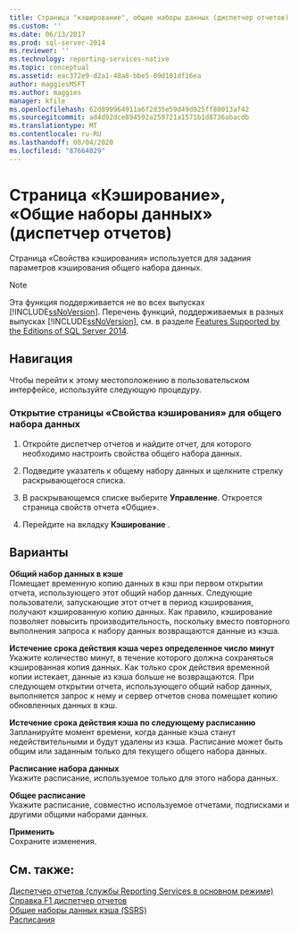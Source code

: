 ```yaml
---
title: Страница "кэширование", общие наборы данных (диспетчер отчетов) | Документация Майкрософт
ms.custom: ''
ms.date: 06/13/2017
ms.prod: sql-server-2014
ms.reviewer: ''
ms.technology: reporting-services-native
ms.topic: conceptual
ms.assetid: eac372e9-d2a1-48a8-bbe5-09d101df16ea
author: maggiesMSFT
ms.author: maggies
manager: kfile
ms.openlocfilehash: 62d899964911a6f2d35e59d49d925ff80013af42
ms.sourcegitcommit: ad4d92dce894592a259721a1571b1d8736abacdb
ms.translationtype: MT
ms.contentlocale: ru-RU
ms.lasthandoff: 08/04/2020
ms.locfileid: "87664029"
---
```

# <a name="caching-page-shared-datasets-report-manager"></a>Страница «Кэширование», «Общие наборы данных» (диспетчер отчетов)
  Страница «Свойства кэширования» используется для задания параметров кэширования общего набора данных.  
  
> [!NOTE]  
>  Эта функция поддерживается не во всех выпусках [!INCLUDE[ssNoVersion](../includes/ssnoversion-md.md)]. Перечень функций, поддерживаемых в разных выпусках [!INCLUDE[ssNoVersion](../includes/ssnoversion-md.md)], см. в разделе [Features Supported by the Editions of SQL Server 2014](../../2014/getting-started/features-supported-by-the-editions-of-sql-server-2014.md).  
  
## <a name="navigation"></a>Навигация  
 Чтобы перейти к этому местоположению в пользовательском интерфейсе, используйте следующую процедуру.  
  
### <a name="to-open-the-caching-properties-page-for-a-shared-dataset"></a>Открытие страницы «Свойства кэширования» для общего набора данных  
  
1.  Откройте диспетчер отчетов и найдите отчет, для которого необходимо настроить свойства общего набора данных.  
  
2.  Подведите указатель к общему набору данных и щелкните стрелку раскрывающегося списка.  
  
3.  В раскрывающемся списке выберите **Управление**. Откроется страница свойств отчета «Общие».  
  
4.  Перейдите на вкладку **Кэширование** .  
  
## <a name="options"></a>Варианты  
 **Общий набор данных в кэше**  
 Помещает временную копию данных в кэш при первом открытии отчета, использующего этот общий набор данных. Следующие пользователи, запускающие этот отчет в период кэширования, получают кэшированную копию данных. Как правило, кэширование позволяет повысить производительность, поскольку вместо повторного выполнения запроса к набору данных возвращаются данные из кэша.  
  
 **Истечение срока действия кэша через определенное число минут**  
 Укажите количество минут, в течение которого должна сохраняться кэшированная копия данных. Как только срок действия временной копии истекает, данные из кэша больше не возвращаются. При следующем открытии отчета, использующего общий набор данных, выполняется запрос к нему и сервер отчетов снова помещает копию обновленных данных в кэш.  
  
 **Истечение срока действия кэша по следующему расписанию**  
 Запланируйте момент времени, когда данные кэша станут недействительными и будут удалены из кэша. Расписание может быть общим или заданным только для текущего общего набора данных.  
  
 **Расписание набора данных**  
 Укажите расписание, используемое только для этого набора данных.  
  
 **Общее расписание**  
 Укажите расписание, совместно используемое отчетами, подписками и другими общими наборами данных.  
  
 **Применить**  
 Сохраните изменения.  
  
## <a name="see-also"></a>См. также:  
 [Диспетчер отчетов (службы Reporting Services в основном режиме)](../../2014/reporting-services/report-manager-ssrs-native-mode.md)   
 [Справка F1 диспетчер отчетов](../../2014/reporting-services/report-manager-f1-help.md)   
 [Общие наборы данных кэша &#40;SSRS&#41;](report-server/cache-shared-datasets-ssrs.md)   
 [Расписания](subscriptions/schedules.md)  
  
  
